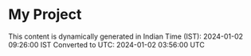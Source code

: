 # My Project

This content is dynamically generated in Indian Time (IST): 2024-01-02 09:26:00 IST
Converted to UTC: 2024-01-02 03:56:00 UTC
